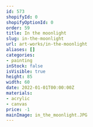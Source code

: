 ```yaml
---
id: 573
shopifyId: 0
shopifyOptionId: 0
order: 59
title: In the moonlight
slug: in-the-moonlight
url: art-works/in-the-moonlight
aliases: []
categories:
- painting
inStock: false
isVisible: true
height: 85
width: 60
date: 2022-01-01T00:00:00Z
materials:
- acrylic
- canvas
price: -1
mainImage: in_the_moonlight.JPG
---
```

